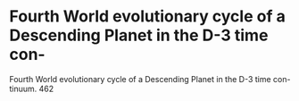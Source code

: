 # Fourth World evolutionary cycle of a Descending Planet in the D-3 time con-

Fourth World evolutionary cycle of a Descending Planet in the D-3 time con-
tinuum.
462